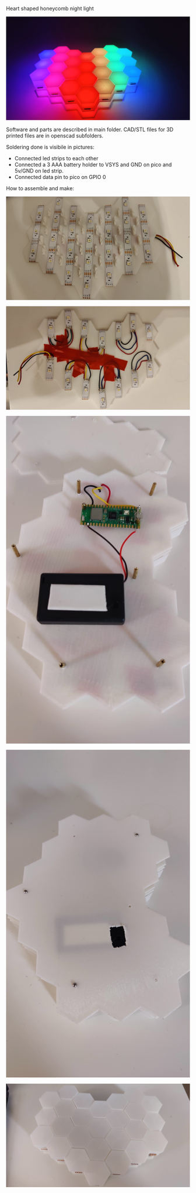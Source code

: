Heart shaped honeycomb night light

![Alt text](/heart/pictures/1.jpg "")

Software and parts are described in main folder.
CAD/STL files for 3D printed files are in openscad subfolders.

Soldering done is visibile in pictures:
- Connected led strips to each other
- Connected a 3 AAA battery holder to VSYS and GND on pico and 5v/GND on led strip.
- Connected data pin to pico on GPIO 0

How to assemble and make:

![Alt text](/heart/pictures/6.jpg "")

![Alt text](/heart/pictures/5.jpg "")

![Alt text](/heart/pictures/4.jpg "")

![Alt text](/heart/pictures/7.jpg "")

![Alt text](/heart/pictures/2.jpg "")
